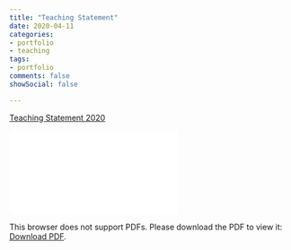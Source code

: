 ```yaml
---
title: "Teaching Statement"
date: 2020-04-11
categories:
- portfolio
- teaching
tags:
- portfolio
comments: false
showSocial: false

---
```


[Teaching Statement 2020](/files/yuehao_teaching_2020.pdf)
<!--more-->


<object data="/files/yuehao_teaching_2020.pdf" type="application/pdf" width="700px" height="700px">
    <embed src="/files/yuehao_teaching_2020.pdf">
        <p>This browser does not support PDFs. Please download the PDF to view it: <a href="/files/be7380_lab7.pdf">Download PDF</a>.</p>
    </embed>
</object>






